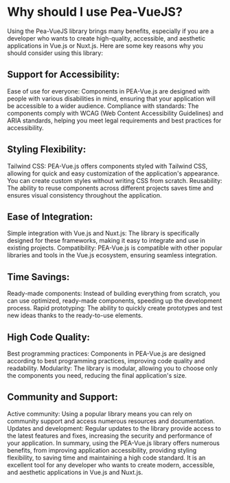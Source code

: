 # Why should I use Pea-VueJS?

Using the Pea-VueJS library brings many benefits, especially if you are a developer who wants to create high-quality, accessible, and aesthetic applications in Vue.js or Nuxt.js. Here are some key reasons why you should consider using this library:

## Support for Accessibility:

Ease of use for everyone: Components in PEA-Vue.js are designed with people with various disabilities in mind, ensuring that your application will be accessible to a wider audience.
Compliance with standards: The components comply with WCAG (Web Content Accessibility Guidelines) and ARIA standards, helping you meet legal requirements and best practices for accessibility.

## Styling Flexibility:

Tailwind CSS: PEA-Vue.js offers components styled with Tailwind CSS, allowing for quick and easy customization of the application's appearance. You can create custom styles without writing CSS from scratch.
Reusability: The ability to reuse components across different projects saves time and ensures visual consistency throughout the application.

## Ease of Integration:

Simple integration with Vue.js and Nuxt.js: The library is specifically designed for these frameworks, making it easy to integrate and use in existing projects.
Compatibility: PEA-Vue.js is compatible with other popular libraries and tools in the Vue.js ecosystem, ensuring seamless integration.

## Time Savings:

Ready-made components: Instead of building everything from scratch, you can use optimized, ready-made components, speeding up the development process.
Rapid prototyping: The ability to quickly create prototypes and test new ideas thanks to the ready-to-use elements.

## High Code Quality:

Best programming practices: Components in PEA-Vue.js are designed according to best programming practices, improving code quality and readability.
Modularity: The library is modular, allowing you to choose only the components you need, reducing the final application's size.

## Community and Support:

Active community: Using a popular library means you can rely on community support and access numerous resources and documentation.
Updates and development: Regular updates to the library provide access to the latest features and fixes, increasing the security and performance of your application.
In summary, using the PEA-Vue.js library offers numerous benefits, from improving application accessibility, providing styling flexibility, to saving time and maintaining a high code standard. It is an excellent tool for any developer who wants to create modern, accessible, and aesthetic applications in Vue.js and Nuxt.js.

